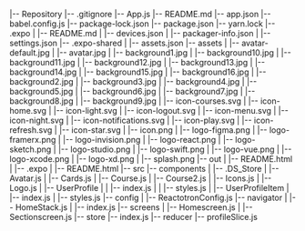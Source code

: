 |-- Repository
    |-- .gitignore
    |-- App.js
    |-- README.md
    |-- app.json
    |-- babel.config.js
    |-- package-lock.json
    |-- package.json
    |-- yarn.lock
    |-- .expo
    |   |-- README.md
    |   |-- devices.json
    |   |-- packager-info.json
    |   |-- settings.json
    |-- .expo-shared
    |   |-- assets.json
    |-- assets
    |   |-- avatar-default.jpg
    |   |-- avatar.jpg
    |   |-- background1.jpg
    |   |-- background10.jpg
    |   |-- background11.jpg
    |   |-- background12.jpg
    |   |-- background13.jpg
    |   |-- background14.jpg
    |   |-- background15.jpg
    |   |-- background16.jpg
    |   |-- background2.jpg
    |   |-- background3.jpg
    |   |-- background4.jpg
    |   |-- background5.jpg
    |   |-- background6.jpg
    |   |-- background7.jpg
    |   |-- background8.jpg
    |   |-- background9.jpg
    |   |-- icon-courses.svg
    |   |-- icon-home.svg
    |   |-- icon-light.svg
    |   |-- icon-logout.svg
    |   |-- icon-menu.svg
    |   |-- icon-night.svg
    |   |-- icon-notifications.svg
    |   |-- icon-play.svg
    |   |-- icon-refresh.svg
    |   |-- icon-star.svg
    |   |-- icon.png
    |   |-- logo-figma.png
    |   |-- logo-framerx.png
    |   |-- logo-invision.png
    |   |-- logo-react.png
    |   |-- logo-sketch.png
    |   |-- logo-studio.png
    |   |-- logo-swift.png
    |   |-- logo-vue.png
    |   |-- logo-xcode.png
    |   |-- logo-xd.png
    |   |-- splash.png
    |-- out
    |   |-- README.html
    |   |-- .expo
    |       |-- README.html
    |-- src
        |-- components
        |   |-- .DS_Store
        |   |-- Avatar.js
        |   |-- Cards.js
        |   |-- Course.js
        |   |-- Course2.js
        |   |-- Icons.js
        |   |-- Logo.js
        |   |-- UserProfile
        |   |   |-- index.js
        |   |   |-- styles.js
        |   |-- UserProfileItem
        |       |-- index.js
        |       |-- styles.js
        |-- config
        |   |-- ReactotronConfig.js
        |-- navigator
        |   |-- HomeStack.js
        |   |-- index.js
        |-- screens
        |   |-- Homescreen.js
        |   |-- Sectionscreen.js
        |-- store
            |-- index.js
            |-- reducer
                |-- profileSlice.js
